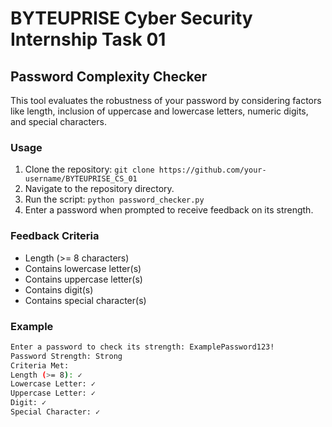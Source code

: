 # BYTEUPRISE Cyber Security Internship Task 01

## Password Complexity Checker

This tool evaluates the robustness of your password by considering factors like length, inclusion of uppercase and lowercase letters, numeric digits, and special characters.

### Usage

1. Clone the repository: `git clone https://github.com/your-username/BYTEUPRISE_CS_01`
2. Navigate to the repository directory.
3. Run the script: `python password_checker.py`
4. Enter a password when prompted to receive feedback on its strength.

### Feedback Criteria

- Length (>= 8 characters)
- Contains lowercase letter(s)
- Contains uppercase letter(s)
- Contains digit(s)
- Contains special character(s)

### Example

```sh
Enter a password to check its strength: ExamplePassword123!
Password Strength: Strong
Criteria Met:
Length (>= 8): ✓
Lowercase Letter: ✓
Uppercase Letter: ✓
Digit: ✓
Special Character: ✓
